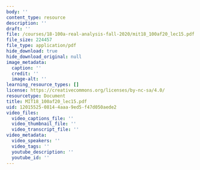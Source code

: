 ```yaml
---
body: ''
content_type: resource
description: ''
draft: ''
file: /courses/18-100a-real-analysis-fall-2020/mit18_100af20_lec15.pdf
file_size: 224457
file_type: application/pdf
hide_download: true
hide_download_original: null
image_metadata:
  caption: ''
  credit: ''
  image-alt: ''
learning_resource_types: []
license: https://creativecommons.org/licenses/by-nc-sa/4.0/
resourcetype: Document
title: MIT18_100af20_lec15.pdf
uid: 12015525-0814-4aaa-9ed5-f47d050aede2
video_files:
  video_captions_file: ''
  video_thumbnail_file: ''
  video_transcript_file: ''
video_metadata:
  video_speakers: ''
  video_tags: ''
  youtube_description: ''
  youtube_id: ''
---
```

